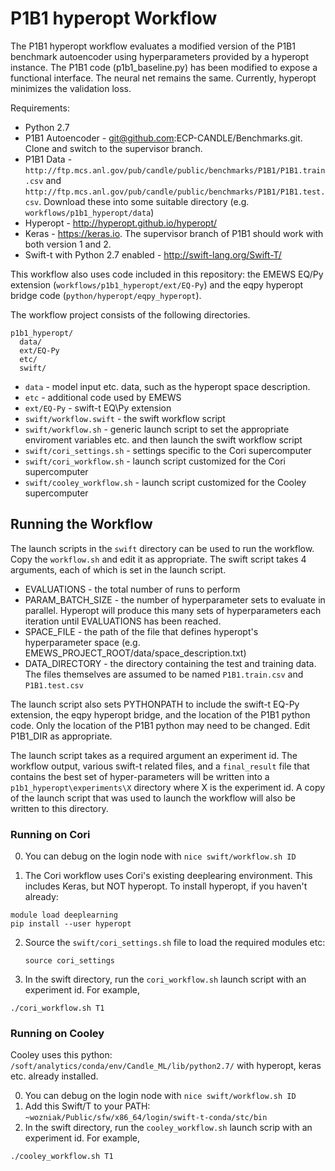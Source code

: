 # P1B1 hyperopt Workflow #

The P1B1 hyperopt workflow evaluates a modified version of the P1B1 benchmark
autoencoder using hyperparameters provided by a hyperopt instance. The P1B1
code (p1b1_baseline.py) has been modified to expose a functional interface.
The neural net remains the same. Currently, hyperopt minimizes the validation
loss.

Requirements:

* Python 2.7
* P1B1 Autoencoder - git@github.com:ECP-CANDLE/Benchmarks.git. Clone and switch
to the supervisor branch.
* P1B1 Data - `http://ftp.mcs.anl.gov/pub/candle/public/benchmarks/P1B1/P1B1.train.csv` and `http://ftp.mcs.anl.gov/pub/candle/public/benchmarks/P1B1/P1B1.test.csv`. Download these into some suitable directory (e.g. `workflows/p1b1_hyperopt/data`)
* Hyperopt - http://hyperopt.github.io/hyperopt/
* Keras - https://keras.io. The supervisor branch of P1B1 should work with
both version 1 and 2.
* Swift-t with Python 2.7 enabled - http://swift-lang.org/Swift-T/

This workflow also uses code included in this repository: the EMEWS EQ/Py extension
(`workflows/p1b1_hyperopt/ext/EQ-Py`) and the eqpy hyperopt bridge code
(`python/hyperopt/eqpy_hyperopt`).

The workflow project consists of the following directories.

```
p1b1_hyperopt/
  data/
  ext/EQ-Py
  etc/
  swift/
```

 * `data` - model input etc. data, such as the hyperopt space description.
 * `etc` - additional code used by EMEWS
 * `ext/EQ-Py` - swift-t EQ\Py extension
 * `swift/workflow.swift` - the swift workflow script
 * `swift/workflow.sh` - generic launch script to set the appropriate enviroment variables etc. and then launch the swift workflow script
 * `swift/cori_settings.sh` - settings specific to the Cori supercomputer
 * `swift/cori_workflow.sh` - launch script customized for the Cori supercomputer
 * `swift/cooley_workflow.sh` - launch script customized for the Cooley supercomputer


 ## Running the Workflow ##

 The launch scripts in the `swift` directory can be used to run the workflow.
 Copy the `workflow.sh` and edit it as appropriate. The swift script takes
 4 arguments, each of which is set in the launch script.

 * EVALUATIONS - the total number of runs to perform
 * PARAM_BATCH_SIZE - the number of hyperparameter sets to evaluate in parallel. Hyperopt will produce this many sets of hyperparameters each iteration until EVALUATIONS has been reached.
 * SPACE_FILE - the path of the file that defines hyperopt's hyperparameter space (e.g. EMEWS_PROJECT_ROOT/data/space_description.txt)
 * DATA_DIRECTORY - the directory containing the test and training data. The files themselves are assumed to be named `P1B1.train.csv` and `P1B1.test.csv`

The launch script also sets PYTHONPATH to include the swift-t EQ-Py extension,
the eqpy hyperopt bridge, and the location of the P1B1 python code. Only the
location of the P1B1 python may need to be changed. Edit P1B1_DIR as appropriate.

The launch script takes as a required argument an experiment id. The workflow
output, various swift-t related files, and a `final_result` file that contains the
best set of hyper-parameters will be written into a `p1b1_hyperopt\experiments\X`
directory where X is the experiment id. A copy
of the launch script that was used to launch the workflow will also be written
to this directory.

### Running on Cori ###

0. You can debug on the login node with `nice swift/workflow.sh ID`

1. The Cori workflow uses Cori's existing deeplearing environment. This includes
Keras, but NOT hyperopt. To install hyperopt, if you haven't already:

  ```
  module load deeplearning
  pip install --user hyperopt
  ```
2. Source the `swift/cori_settings.sh` file to load the required modules etc:

    ```source cori_settings```

3. In the swift directory, run the `cori_workflow.sh` launch script with an
experiment id. For example,

 ```./cori_workflow.sh T1```



### Running on Cooley ###

Cooley uses this python: `/soft/analytics/conda/env/Candle_ML/lib/python2.7/` with hyperopt, keras etc. already installed.

0. You can debug on the login node with `nice swift/workflow.sh ID`
1. Add this Swift/T to your PATH: `~wozniak/Public/sfw/x86_64/login/swift-t-conda/stc/bin`
2. In the swift directory, run the `cooley_workflow.sh` launch scrip with an
experiment id. For example,

  ```./cooley_workflow.sh T1```
